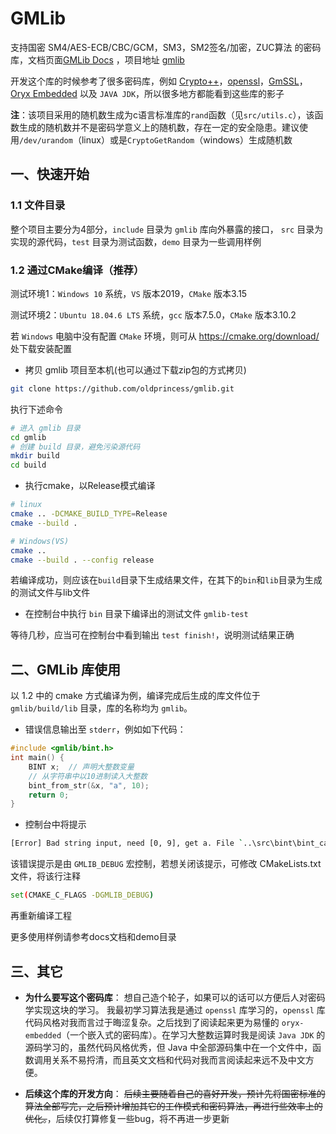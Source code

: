 ﻿# GMLib

支持国密 SM4/AES-ECB/CBC/GCM，SM3，SM2签名/加密，ZUC算法 的密码库，文档页面[GMLib Docs](https://oldprincess.github.io/gmlib/) ，项目地址 [gmlib](https://github.com/oldprincess/gmlib/)

开发这个库的时候参考了很多密码库，例如 [Crypto++](https://github.com/weidai11/cryptopp)，[openssl](https://github.com/openssl/openssl)，[GmSSL](https://github.com/guanzhi/GmSSL)，[Oryx Embedded](https://www.oryx-embedded.com/doc/) 以及 `JAVA JDK`，所以很多地方都能看到这些库的影子

**注**：该项目采用的随机数生成为c语言标准库的`rand`函数（见`src/utils.c`），该函数生成的随机数并不是密码学意义上的随机数，存在一定的安全隐患。建议使用`/dev/urandom`（linux）或是`CryptoGetRandom`（windows）生成随机数

## 一、快速开始

### 1.1 文件目录

整个项目主要分为4部分，`include` 目录为 `gmlib` 库向外暴露的接口， `src` 目录为实现的源代码，`test` 目录为测试函数，`demo` 目录为一些调用样例

### 1.2 通过CMake编译（推荐）

测试环境1：`Windows 10` 系统，`VS` 版本2019，`CMake` 版本3.15

测试环境2：`Ubuntu 18.04.6 LTS` 系统，`gcc` 版本7.5.0，`CMake` 版本3.10.2

若 `Windows` 电脑中没有配置 `CMake` 环境，则可从 https://cmake.org/download/ 处下载安装配置

* 拷贝 gmlib 项目至本机(也可以通过下载zip包的方式拷贝)

```bash
git clone https://github.com/oldprincess/gmlib.git
```

执行下述命令

```bash
# 进入 gmlib 目录
cd gmlib
# 创建 build 目录，避免污染源代码
mkdir build
cd build
```

* 执行cmake，以Release模式编译

```bash
# linux
cmake .. -DCMAKE_BUILD_TYPE=Release
cmake --build .
```

```bash
# Windows(VS)
cmake ..
cmake --build . --config release
```

若编译成功，则应该在`build`目录下生成结果文件，在其下的`bin`和`lib`目录为生成的测试文件与lib文件

* 在控制台中执行 `bin` 目录下编译出的测试文件 `gmlib-test`

等待几秒，应当可在控制台中看到输出 `test finish!`，说明测试结果正确

## 二、GMLib 库使用

以 1.2 中的 cmake 方式编译为例，编译完成后生成的库文件位于 `gmlib/build/lib` 目录，库的名称均为 `gmlib`。

* 错误信息输出至 `stderr`，例如如下代码：

```c
#include <gmlib/bint.h>
int main() {
    BINT x;  // 声明大整数变量
    // 从字符串中以10进制读入大整数
    bint_from_str(&x, "a", 10); 
    return 0;
}
```

* 控制台中将提示

```bash
[Error] Bad string input, need [0, 9], get a. File `..\src\bint\bint_cast.c`, line 68, in `bint_from_str`
```

该错误提示是由 `GMLIB_DEBUG` 宏控制，若想关闭该提示，可修改 CMakeLists.txt 文件，将该行注释

```bash
set(CMAKE_C_FLAGS -DGMLIB_DEBUG)
```

再重新编译工程

更多使用样例请参考docs文档和demo目录

## 三、其它

* **为什么要写这个密码库**：
想自己造个轮子，如果可以的话可以方便后人对密码学实现这块的学习。
我最初学习算法我是通过 `openssl` 库学习的，`openssl` 库代码风格对我而言过于晦涩复杂。之后找到了阅读起来更为易懂的 `oryx-embedded`（一个嵌入式的密码库）。在学习大整数运算时我是阅读 `Java JDK` 的源码学习的，虽然代码风格优秀，但 Java 中全部源码集中在一个文件中，函数调用关系不易捋清，而且英文文档和代码对我而言阅读起来远不及中文方便。

* **后续这个库的开发方向**：
~~后续主要随着自己的喜好开发，预计先将国密标准的算法全部写完，之后预计增加其它的工作模式和密码算法，再进行些效率上的优化。~~，后续仅打算修复一些bug，将不再进一步更新
